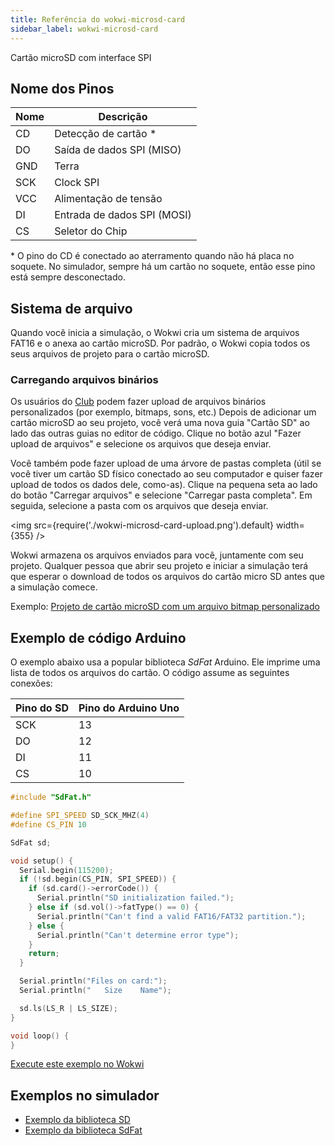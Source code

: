 ```yaml
---
title: Referência do wokwi-microsd-card
sidebar_label: wokwi-microsd-card
---
```


Cartão microSD com interface SPI

<wokwi-microsd-card />

## Nome dos Pinos

| Nome | Descrição                   |
| ---- | ----------------------------|
| CD   | Detecção de cartão \*       |
| DO   | Saída de dados SPI (MISO)   |
| GND  | Terra                       |
| SCK  | Clock SPI                   |
| VCC  | Alimentação de tensão       |
| DI   | Entrada de dados SPI (MOSI) |
| CS   | Seletor do Chip             |

\* O pino do CD é conectado ao aterramento quando não há placa no soquete. No simulador, sempre há um cartão no soquete, então esse pino está sempre desconectado.

## Sistema de arquivo

Quando você inicia a simulação, o Wokwi cria um sistema de arquivos FAT16 e o ​​anexa ao cartão microSD. Por padrão, o Wokwi copia todos os seus arquivos de projeto para o cartão microSD.

### Carregando arquivos binários

Os usuários do [Club](https://wokwi.com) podem fazer upload de arquivos binários personalizados (por exemplo, bitmaps, sons, etc.) Depois de adicionar um cartão microSD ao seu projeto, você verá uma nova guia "Cartão SD" ao lado das outras guias no editor de código. Clique no botão azul "Fazer upload de arquivos" e selecione os arquivos que deseja enviar.

Você também pode fazer upload de uma árvore de pastas completa (útil se você tiver um cartão SD físico conectado ao seu computador e quiser fazer upload de todos os dados dele, como-as). Clique na pequena seta ao lado do botão "Carregar arquivos" e selecione "Carregar pasta completa". Em seguida, selecione a pasta com os arquivos que deseja enviar.

<img src={require('./wokwi-microsd-card-upload.png').default} width={355} />

Wokwi armazena os arquivos enviados para você, juntamente com seu projeto. Qualquer pessoa que abrir seu projeto e iniciar a simulação terá que esperar o download de todos os arquivos do cartão micro SD antes que a simulação comece.

Exemplo: [Projeto de cartão microSD com um arquivo bitmap personalizado](https://wokwi.com/projects/319810932695892564)

## Exemplo de código Arduino

O exemplo abaixo usa a popular biblioteca _SdFat_ Arduino. Ele imprime uma lista de todos os arquivos do cartão. O código assume as seguintes conexões:

| Pino do SD | Pino do Arduino Uno |
| ---------- | ------------------- |
| SCK        | 13                  |
| DO         | 12                  |
| DI         | 11                  |
| CS         | 10                  |

```cpp
#include "SdFat.h"

#define SPI_SPEED SD_SCK_MHZ(4)
#define CS_PIN 10

SdFat sd;

void setup() {
  Serial.begin(115200);
  if (!sd.begin(CS_PIN, SPI_SPEED)) {
    if (sd.card()->errorCode()) {
      Serial.println("SD initialization failed.");
    } else if (sd.vol()->fatType() == 0) {
      Serial.println("Can't find a valid FAT16/FAT32 partition.");
    } else {
      Serial.println("Can't determine error type");
    }
    return;
  }

  Serial.println("Files on card:");
  Serial.println("   Size    Name");

  sd.ls(LS_R | LS_SIZE);
}

void loop() {
}
```

[Execute este exemplo no Wokwi](https://wokwi.com/projects/310692660849410626)

## Exemplos no simulador

- [Exemplo da biblioteca SD](https://wokwi.com/projects/310542489623724609)
- [Exemplo da biblioteca SdFat](https://wokwi.com/projects/310692660849410626)
